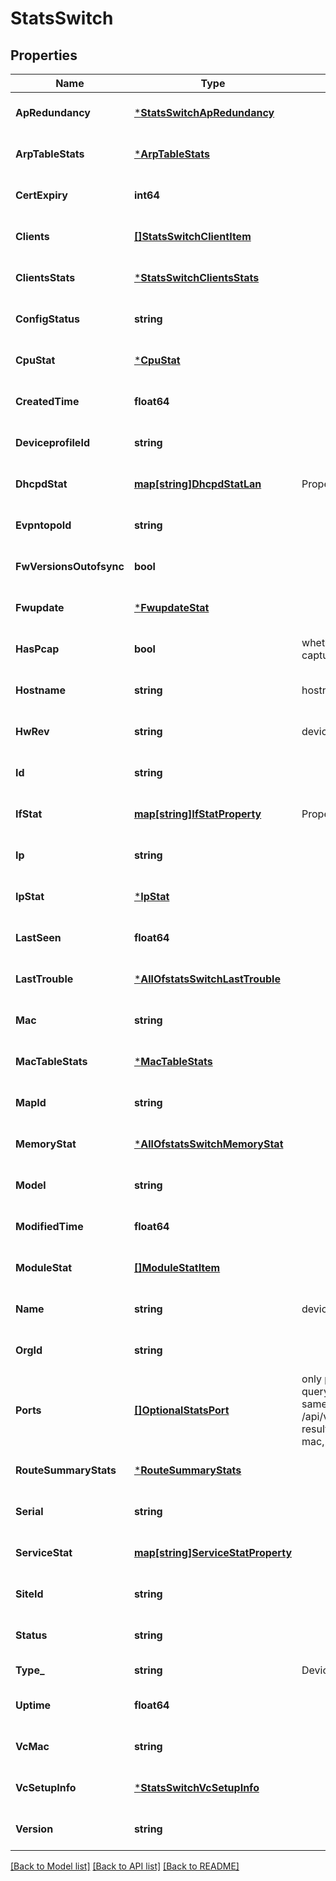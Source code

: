 # StatsSwitch

## Properties
Name | Type | Description | Notes
------------ | ------------- | ------------- | -------------
**ApRedundancy** | [***StatsSwitchApRedundancy**](stats_switch_ap_redundancy.md) |  | [optional] [default to null]
**ArpTableStats** | [***ArpTableStats**](arp_table_stats.md) |  | [optional] [default to null]
**CertExpiry** | **int64** |  | [optional] [default to null]
**Clients** | [**[]StatsSwitchClientItem**](stats_switch_client_item.md) |  | [optional] [default to null]
**ClientsStats** | [***StatsSwitchClientsStats**](stats_switch_clients_stats.md) |  | [optional] [default to null]
**ConfigStatus** | **string** |  | [optional] [default to null]
**CpuStat** | [***CpuStat**](cpu_stat.md) |  | [optional] [default to null]
**CreatedTime** | **float64** |  | [optional] [default to null]
**DeviceprofileId** | **string** |  | [optional] [default to null]
**DhcpdStat** | [**map[string]DhcpdStatLan**](dhcpd_stat_lan.md) | Property key is the network name | [optional] [default to null]
**EvpntopoId** | **string** |  | [optional] [default to null]
**FwVersionsOutofsync** | **bool** |  | [optional] [default to null]
**Fwupdate** | [***FwupdateStat**](fwupdate_stat.md) |  | [optional] [default to null]
**HasPcap** | **bool** | whether the switch supports packet capture | [optional] [default to null]
**Hostname** | **string** | hostname reported by the device | [optional] [default to null]
**HwRev** | **string** | device hardware revision number | [optional] [default to null]
**Id** | **string** |  | [optional] [default to null]
**IfStat** | [**map[string]IfStatProperty**](if_stat_property.md) | Property key is the interface name | [optional] [default to null]
**Ip** | **string** |  | [optional] [default to null]
**IpStat** | [***IpStat**](ip_stat.md) |  | [optional] [default to null]
**LastSeen** | **float64** |  | [optional] [default to null]
**LastTrouble** | [***AllOfstatsSwitchLastTrouble**](AllOfstatsSwitchLastTrouble.md) |  | [optional] [default to null]
**Mac** | **string** |  | [optional] [default to null]
**MacTableStats** | [***MacTableStats**](mac_table_stats.md) |  | [optional] [default to null]
**MapId** | **string** |  | [optional] [default to null]
**MemoryStat** | [***AllOfstatsSwitchMemoryStat**](AllOfstatsSwitchMemoryStat.md) |  | [optional] [default to null]
**Model** | **string** |  | [optional] [default to null]
**ModifiedTime** | **float64** |  | [optional] [default to null]
**ModuleStat** | [**[]ModuleStatItem**](module_stat_item.md) |  | [optional] [default to null]
**Name** | **string** | device name if configured | [optional] [default to null]
**OrgId** | **string** |  | [optional] [default to null]
**Ports** | [**[]OptionalStatsPort**](optional_stats_port.md) | only present when &#x60;ports&#x60; in &#x60;fields&#x60; query parameter Each port object is same as &#x60;GET /api/v1/sites/:site_id/stats/ports/search&#x60; result object, except that org_id, site_id, mac, model are removed | [optional] [default to null]
**RouteSummaryStats** | [***RouteSummaryStats**](route_summary_stats.md) |  | [optional] [default to null]
**Serial** | **string** |  | [optional] [default to null]
**ServiceStat** | [**map[string]ServiceStatProperty**](service_stat_property.md) |  | [optional] [default to null]
**SiteId** | **string** |  | [optional] [default to null]
**Status** | **string** |  | [optional] [default to null]
**Type_** | **string** | Device Type. enum: &#x60;switch&#x60; | [default to null]
**Uptime** | **float64** |  | [optional] [default to null]
**VcMac** | **string** |  | [optional] [default to null]
**VcSetupInfo** | [***StatsSwitchVcSetupInfo**](stats_switch_vc_setup_info.md) |  | [optional] [default to null]
**Version** | **string** |  | [optional] [default to null]

[[Back to Model list]](../README.md#documentation-for-models) [[Back to API list]](../README.md#documentation-for-api-endpoints) [[Back to README]](../README.md)


